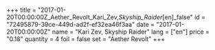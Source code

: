 +++
title = "2017-01-20T00:00:00Z_Aether_Revolt_Kari_Zev,_Skyship_Raider_[en]_false"
id = "72495879-39ce-449d-ad2f-ef32ea46f3aa"
date = "2017-01-20T00:00:00Z"
name = "Kari Zev, Skyship Raider"
lang = ["en"]
price = "0.18"
quantity = 4
foil = false
set = "Aether Revolt"
+++
